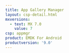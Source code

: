 ```yaml
---
title: App Gallery Manager
layout: csp-detail.html
mxversions:
  - text: MX 7.0
    value: 7
csp: appmgr
product: EMDK For Android
productversion: '9.0'
---
```


















